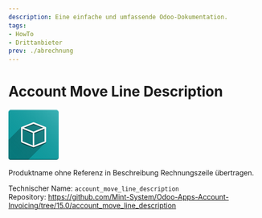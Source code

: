 ```yaml
---
description: Eine einfache und umfassende Odoo-Dokumentation.
tags:
- HowTo
- Drittanbieter
prev: ./abrechnung
---
```

# Account Move Line Description

![icon_oms_box](assets/icon_oms_box.png)

Produktname ohne Referenz in Beschreibung Rechnungszeile übertragen.

Technischer Name: `account_move_line_description`\
Repository: <https://github.com/Mint-System/Odoo-Apps-Account-Invoicing/tree/15.0/account_move_line_description>
